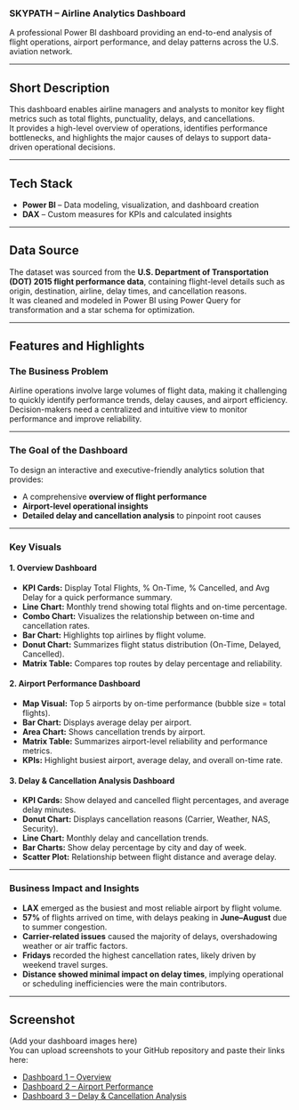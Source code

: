 ### **SKYPATH – Airline Analytics Dashboard**  
A professional Power BI dashboard providing an end-to-end analysis of flight operations, airport performance, and delay patterns across the U.S. aviation network.

---

## **Short Description**  
This dashboard enables airline managers and analysts to monitor key flight metrics such as total flights, punctuality, delays, and cancellations.  
It provides a high-level overview of operations, identifies performance bottlenecks, and highlights the major causes of delays to support data-driven operational decisions.

---

##  **Tech Stack**  
- **Power BI** – Data modeling, visualization, and dashboard creation  
- **DAX** – Custom measures for KPIs and calculated insights  

---

## **Data Source**  
The dataset was sourced from the **U.S. Department of Transportation (DOT) 2015 flight performance data**, containing flight-level details such as origin, destination, airline, delay times, and cancellation reasons.  
It was cleaned and modeled in Power BI using Power Query for transformation and a star schema for optimization.

---

## **Features and Highlights**

### **The Business Problem**  
Airline operations involve large volumes of flight data, making it challenging to quickly identify performance trends, delay causes, and airport efficiency.  
Decision-makers need a centralized and intuitive view to monitor performance and improve reliability.

---

### **The Goal of the Dashboard**  
To design an interactive and executive-friendly analytics solution that provides:  
- A comprehensive **overview of flight performance**  
- **Airport-level operational insights**  
- **Detailed delay and cancellation analysis** to pinpoint root causes

---

### **Key Visuals**

#### **1. Overview Dashboard**  
- **KPI Cards:** Display Total Flights, % On-Time, % Cancelled, and Avg Delay for a quick performance summary.  
- **Line Chart:** Monthly trend showing total flights and on-time percentage.  
- **Combo Chart:** Visualizes the relationship between on-time and cancellation rates.  
- **Bar Chart:** Highlights top airlines by flight volume.  
- **Donut Chart:** Summarizes flight status distribution (On-Time, Delayed, Cancelled).  
- **Matrix Table:** Compares top routes by delay percentage and reliability.  

#### **2. Airport Performance Dashboard**  
- **Map Visual:** Top 5 airports by on-time performance (bubble size = total flights).  
- **Bar Chart:** Displays average delay per airport.  
- **Area Chart:** Shows cancellation trends by airport.  
- **Matrix Table:** Summarizes airport-level reliability and performance metrics.  
- **KPIs:** Highlight busiest airport, average delay, and overall on-time rate.  

#### **3. Delay & Cancellation Analysis Dashboard**  
- **KPI Cards:** Show delayed and cancelled flight percentages, and average delay minutes.  
- **Donut Chart:** Displays cancellation reasons (Carrier, Weather, NAS, Security).  
- **Line Chart:** Monthly delay and cancellation trends.  
- **Bar Charts:** Show delay percentage by city and day of week.  
- **Scatter Plot:** Relationship between flight distance and average delay.  

---

### **Business Impact and Insights**
- **LAX** emerged as the busiest and most reliable airport by flight volume.  
- **57%** of flights arrived on time, with delays peaking in **June–August** due to summer congestion.  
- **Carrier-related issues** caused the majority of delays, overshadowing weather or air traffic factors.  
- **Fridays** recorded the highest cancellation rates, likely driven by weekend travel surges.  
- **Distance showed minimal impact on delay times**, implying operational or scheduling inefficiencies were the main contributors.  

---

## **Screenshot**  
(Add your dashboard images here)  
You can upload screenshots to your GitHub repository and paste their links here:  
- [Dashboard 1 – Overview](https://github.com/shandilyaswagat/SKYPATH---Airline-Analytics-Dashboard/blob/main/Overall_Dashboard.PNG)  
- [Dashboard 2 – Airport Performance](https://github.com/shandilyaswagat/SKYPATH---Airline-Analytics-Dashboard/blob/main/Airport_Dashboard.PNG)  
- [Dashboard 3 – Delay & Cancellation Analysis](https://github.com/shandilyaswagat/SKYPATH---Airline-Analytics-Dashboard/blob/main/Delay_DashboardPNG.PNG)  


